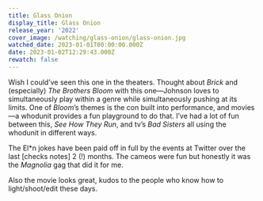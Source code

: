 ```yaml
---
title: Glass Onion
display_title: Glass Onion
release_year: '2022'
cover_image: /watching/glass-onion/glass-onion.jpg
watched_date: 2023-01-01T00:00:00.000Z
date: 2023-01-02T12:29:43.000Z
rewatch: false
---
```

Wish I could’ve seen this one in the theaters. Thought about _Brick_ and (especially) _The Brothers Bloom_ with this one—Johnson loves to simultaneously play within a genre while simultaneously pushing at its limits. One of _Bloom_’s themes is the con built into performance, and movies—a whodunit provides a fun playground to do that. I’ve had a lot of fun between this, _See How They Run_, and tv’s _Bad Sisters_ all using the whodunit in different ways. 

The El\*n jokes have been paid off in full by the events at Twitter over the last \[checks notes\] 2 (!) months. The cameos were fun but honestly it was the _Magnolia_ gag that did it for me.

Also the movie looks great, kudos to the people who know how to light/shoot/edit these days.
